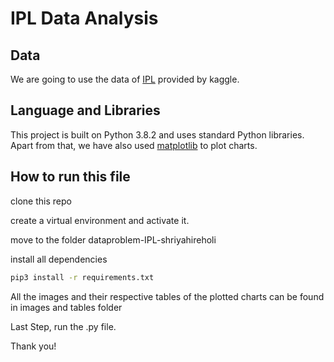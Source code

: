# IPL Data Analysis  

## Data

We are going to use the data of [IPL]( https://www.kaggle.com/manasgarg/ipl/version/5) provided by kaggle.

## Language and Libraries

This project is built on Python 3.8.2 and uses standard Python libraries. Apart from that, we have also used [matplotlib]( https://matplotlib.org/) to plot charts. 


## How to run this file

clone this repo

create a virtual environment and activate it.

move to the folder  dataproblem-IPL-shriyahireholi

install all dependencies

```bash
pip3 install -r requirements.txt
```
All the images and their respective tables of the plotted charts can be found in images and tables folder

Last Step, run the .py file.

Thank you!
